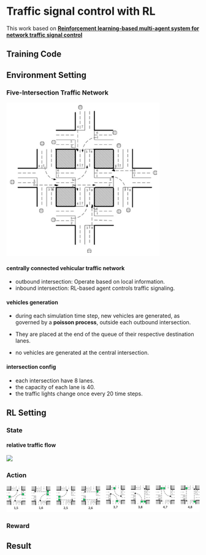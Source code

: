 # Traffic signal control with RL

This work based on [**Reinforcement learning-based multi-agent
system for network traffic signal control**](http://citeseerx.ist.psu.edu/viewdoc/download?doi=10.1.1.232.9789&rep=rep1&type=pdf)

## Training Code



## Environment Setting
### Five-Intersection Traffic Network
<img src="./fig/Intersection.png" width="400" height="400">

#### centrally connected vehicular traffic network

- outbound intersection: Operate based on local information.
- inbound intersection: RL-based agent controls traffic signaling.

#### vehicles generation

- during each simulation time step, new vehicles are generated, as governed by a 
  **poisson process**, outside each outbound intersection.
  
- They are placed at the end of the queue of their respective destination lanes.
- no vehicles are generated at the central intersection.

#### intersection config

- each intersection have 8 lanes.
- the capacity of each lane is 40.
- the traffic lights change once every 20 time steps.


## RL Setting
### State
#### relative traffic flow

<img src="https://render.githubusercontent.com/render/math?math=\text{relative traffic flow} = \frac{\text{the total delay of vehicles in a lane}}{\text{the average delay at all lanes in the intersection}}">

### Action
<img src="./fig/Actions.png">

### Reward

## Result


